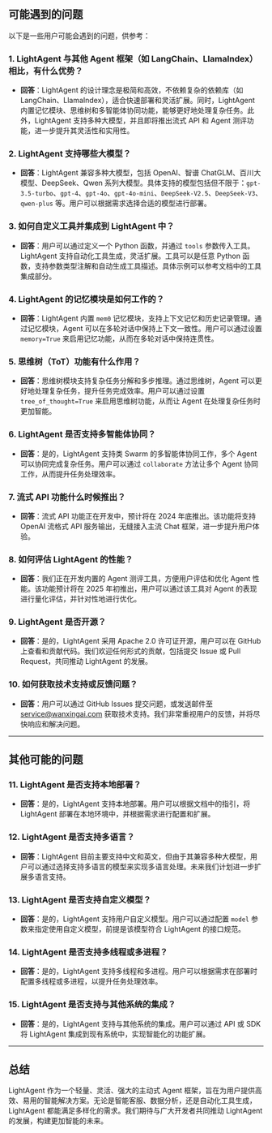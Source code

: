 ## 可能遇到的问题

以下是一些用户可能会遇到的问题，供参考：

### 1. **LightAgent 与其他 Agent 框架（如 LangChain、LlamaIndex）相比，有什么优势？**
   - **回答**：LightAgent 的设计理念是极简和高效，不依赖复杂的依赖库（如 LangChain、LlamaIndex），适合快速部署和灵活扩展。同时，LightAgent 内置记忆模块、思维树和多智能体协同功能，能够更好地处理复杂任务。此外，LightAgent 支持多种大模型，并且即将推出流式 API 和 Agent 测评功能，进一步提升其灵活性和实用性。

### 2. **LightAgent 支持哪些大模型？**
   - **回答**：LightAgent 兼容多种大模型，包括 OpenAI、智谱 ChatGLM、百川大模型、DeepSeek、Qwen 系列大模型。具体支持的模型包括但不限于：`gpt-3.5-turbo`、`gpt-4`、`gpt-4o`、`gpt-4o-mini`、`DeepSeek-V2.5`、`DeepSeek-V3`、`qwen-plus` 等。用户可以根据需求选择合适的模型进行部署。

### 3. **如何自定义工具并集成到 LightAgent 中？**
   - **回答**：用户可以通过定义一个 Python 函数，并通过 `tools` 参数传入工具。LightAgent 支持自动化工具生成，灵活扩展。工具可以是任意 Python 函数，支持参数类型注解和自动生成工具描述。具体示例可以参考文档中的工具集成部分。

### 4. **LightAgent 的记忆模块是如何工作的？**
   - **回答**：LightAgent 内置 `mem0` 记忆模块，支持上下文记忆和历史记录管理。通过记忆模块，Agent 可以在多轮对话中保持上下文一致性。用户可以通过设置 `memory=True` 来启用记忆功能，从而在多轮对话中保持连贯性。

### 5. **思维树（ToT）功能有什么作用？**
   - **回答**：思维树模块支持复杂任务分解和多步推理。通过思维树，Agent 可以更好地处理复杂任务，提升任务完成效率。用户可以通过设置 `tree_of_thought=True` 来启用思维树功能，从而让 Agent 在处理复杂任务时更加智能。

### 6. **LightAgent 是否支持多智能体协同？**
   - **回答**：是的，LightAgent 支持类 Swarm 的多智能体协同工作，多个 Agent 可以协同完成复杂任务。用户可以通过 `collaborate` 方法让多个 Agent 协同工作，从而提升任务处理效率。

### 7. **流式 API 功能什么时候推出？**
   - **回答**：流式 API 功能正在开发中，预计将在 2024 年底推出。该功能将支持 OpenAI 流格式 API 服务输出，无缝接入主流 Chat 框架，进一步提升用户体验。

### 8. **如何评估 LightAgent 的性能？**
   - **回答**：我们正在开发内置的 Agent 测评工具，方便用户评估和优化 Agent 性能。该功能预计将在 2025 年初推出，用户可以通过该工具对 Agent 的表现进行量化评估，并针对性地进行优化。

### 9. **LightAgent 是否开源？**
   - **回答**：是的，LightAgent 采用 Apache 2.0 许可证开源，用户可以在 GitHub 上查看和贡献代码。我们欢迎任何形式的贡献，包括提交 Issue 或 Pull Request，共同推动 LightAgent 的发展。

### 10. **如何获取技术支持或反馈问题？**
   - **回答**：用户可以通过 GitHub Issues 提交问题，或发送邮件至 service@wanxingai.com 获取技术支持。我们非常重视用户的反馈，并将尽快响应和解决问题。

---

## 其他可能的问题

### 11. **LightAgent 是否支持本地部署？**
   - **回答**：是的，LightAgent 支持本地部署。用户可以根据文档中的指引，将 LightAgent 部署在本地环境中，并根据需求进行配置和扩展。

### 12. **LightAgent 是否支持多语言？**
   - **回答**：LightAgent 目前主要支持中文和英文，但由于其兼容多种大模型，用户可以通过选择支持多语言的模型来实现多语言处理。未来我们计划进一步扩展多语言支持。

### 13. **LightAgent 是否支持自定义模型？**
   - **回答**：是的，LightAgent 支持用户自定义模型。用户可以通过配置 `model` 参数来指定使用自定义模型，前提是该模型符合 LightAgent 的接口规范。

### 14. **LightAgent 是否支持多线程或多进程？**
   - **回答**：是的，LightAgent 支持多线程和多进程。用户可以根据需求在部署时配置多线程或多进程，以提升任务处理效率。

### 15. **LightAgent 是否支持与其他系统的集成？**
   - **回答**：是的，LightAgent 支持与其他系统的集成。用户可以通过 API 或 SDK 将 LightAgent 集成到现有系统中，实现智能化的功能扩展。

---

## 总结

LightAgent 作为一个轻量、灵活、强大的主动式 Agent 框架，旨在为用户提供高效、易用的智能解决方案。无论是智能客服、数据分析，还是自动化工具生成，LightAgent 都能满足多样化的需求。我们期待与广大开发者共同推动 LightAgent 的发展，构建更加智能的未来。